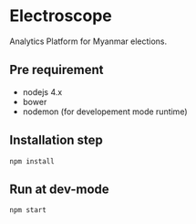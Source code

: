 Electroscope
============
Analytics Platform for Myanmar elections.

## Pre requirement

- nodejs 4.x
- bower
- nodemon (for developement mode runtime)

## Installation step

`npm install`

## Run at dev-mode

`npm start`
